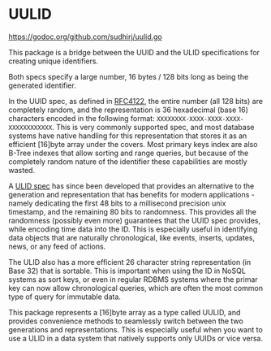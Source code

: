 # UULID 

https://godoc.org/github.com/sudhirj/uulid.go

This package is a bridge between the UUID and the ULID specifications for creating unique identifiers. 

Both specs specify a large number, 16 bytes / 128 bits long as being the generated identifier. 

In the UUID spec, as defined in [RFC4122](https://tools.ietf.org/html/rfc4122), the entire number (all 128 bits) are completely random, and the representation is 36 hexadecimal (base 16) characters encoded in the following format: `XXXXXXXX-XXXX-XXXX-XXXX-XXXXXXXXXXXX`. This is very commonly supported spec, and most database systems have native handling for this representation that stores it as an efficient [16]byte array under the covers. Most primary keys index are also B-Tree indexes that allow sorting and range queries, but because of the completely random nature of the identifier these capabilities are mostly wasted. 

A [ULID spec](https://github.com/ulid/spec) has since been developed that provides an alternative to the generation and representation that has benefits for modern applications - namely dedicating the first 48 bits to a millisecond precision unix timestamp, and the remaining 80 bits to randomness. This provides all the randomness (possibly even more) guarantees that the UUID spec provides, while encoding time data into the ID. This is especially useful in identifying data objects that are naturally chronological, like events, inserts, updates, news, or any feed of actions. 

The ULID also has a more efficient 26 character string representation (in Base 32) that is sortable. This is important when using the ID in NoSQL systems as sort keys, or even in regular RDBMS systems where the primar key can now allow chronological queries, which are often the most common type of query for immutable data. 

This package represents a [16]byte array as a type called UULID, and provides convenience methods to seamlessly switch between the two generations and representations. This is especially useful when you want to use a ULID in a data system that natively supports only UUIDs or vice versa. 